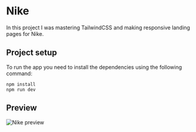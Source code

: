 # Nike

In this project I was mastering TailwindCSS and making responsive landing pages
for Nike.

## Project setup

To run the app you need to install the dependencies using the following command:

```
npm install
npm run dev
```

## Preview
![Nike preview](https://github.com/zeienko-vitalii/nike-landing-page/assets/31850531/43f5994a-41c4-4a62-8f54-6dd452019876)
